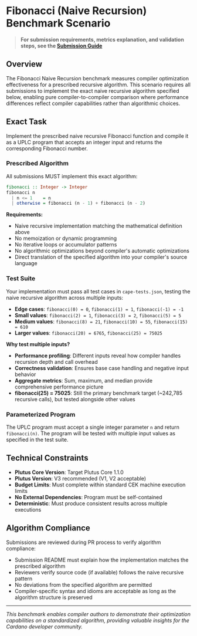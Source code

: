 # Fibonacci (Naive Recursion) Benchmark Scenario

> **For submission requirements, metrics explanation, and validation steps, see the [Submission Guide](../../doc/submission-guide.md)**

## Overview

The Fibonacci Naive Recursion benchmark measures compiler optimization effectiveness for a prescribed recursive algorithm. This scenario requires all submissions to implement the exact naive recursive algorithm specified below, enabling pure compiler-to-compiler comparison where performance differences reflect compiler capabilities rather than algorithmic choices.

## Exact Task

Implement the prescribed naive recursive Fibonacci function and compile it as a UPLC program that accepts an integer input and returns the corresponding Fibonacci number.

### Prescribed Algorithm

All submissions MUST implement this exact algorithm:

```haskell
fibonacci :: Integer -> Integer
fibonacci n
  | n <= 1    = n
  | otherwise = fibonacci (n - 1) + fibonacci (n - 2)
```

**Requirements:**

- Naive recursive implementation matching the mathematical definition above
- No memoization or dynamic programming
- No iterative loops or accumulator patterns
- No algorithmic optimizations beyond compiler's automatic optimizations
- Direct translation of the specified algorithm into your compiler's source language

### Test Suite

Your implementation must pass all test cases in `cape-tests.json`, testing the naive recursive algorithm across multiple inputs:

- **Edge cases**: `fibonacci(0) = 0`, `fibonacci(1) = 1`, `fibonacci(-1) = -1`
- **Small values**: `fibonacci(2) = 1`, `fibonacci(3) = 2`, `fibonacci(5) = 5`
- **Medium values**: `fibonacci(8) = 21`, `fibonacci(10) = 55`, `fibonacci(15) = 610`
- **Larger values**: `fibonacci(20) = 6765`, `fibonacci(25) = 75025`

**Why test multiple inputs?**

- **Performance profiling**: Different inputs reveal how compiler handles recursion depth and call overhead
- **Correctness validation**: Ensures base case handling and negative input behavior
- **Aggregate metrics**: Sum, maximum, and median provide comprehensive performance picture
- **fibonacci(25) = 75025**: Still the primary benchmark target (~242,785 recursive calls), but tested alongside other values

### Parameterized Program

The UPLC program must accept a single integer parameter `n` and return `fibonacci(n)`. The program will be tested with multiple input values as specified in the test suite.

## Technical Constraints

- **Plutus Core Version**: Target Plutus Core 1.1.0
- **Plutus Version**: V3 recommended (V1, V2 acceptable)
- **Budget Limits**: Must complete within standard CEK machine execution limits
- **No External Dependencies**: Program must be self-contained
- **Deterministic**: Must produce consistent results across multiple executions

## Algorithm Compliance

Submissions are reviewed during PR process to verify algorithm compliance:

- Submission README must explain how the implementation matches the prescribed algorithm
- Reviewers verify source code (if available) follows the naive recursive pattern
- No deviations from the specified algorithm are permitted
- Compiler-specific syntax and idioms are acceptable as long as the algorithm structure is preserved

---

_This benchmark enables compiler authors to demonstrate their optimization capabilities on a standardized algorithm, providing valuable insights for the Cardano developer community._
